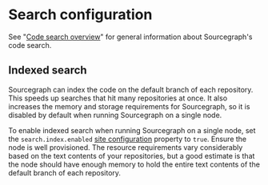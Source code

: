 # Search configuration

See "[Code search overview](../user/search/index.md)" for general information about Sourcegraph's code search.

## Indexed search

Sourcegraph can index the code on the default branch of each repository. This speeds up searches that hit many repositories at once. It also increases the memory and storage requirements for Sourcegraph, so it is disabled by default when running Sourcegraph on a single node.

To enable indexed search when running Sourcegraph on a single node, set the `search.index.enabled` [site configuration](config/site_config.md) property to `true`. Ensure the node is well provisioned. The resource requirements vary considerably based on the text contents of your repositories, but a good estimate is that the node should have enough memory to hold the entire text contents of the default branch of each repository.
